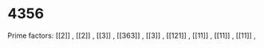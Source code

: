 # 4356

Prime factors: [[2]] , [[2]] , [[3]] , [[363]] , [[3]] , [[121]] , [[11]] , [[11]] , [[11]] , 